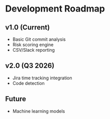 # Development Roadmap

## v1.0 (Current)
- Basic Git commit analysis
- Risk scoring engine
- CSV/Slack reporting

## v2.0 (Q3 2026)
- Jira time tracking integration
- Code  detection


## Future
- Machine learning models
